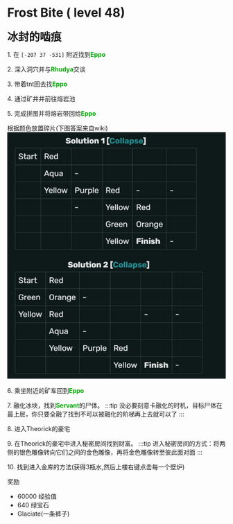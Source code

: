 # Frost Bite ( level 48)
<span style="font-size: 25px;">**冰封的啮痕**</span>

<span class="stage-index">1.</span> 在 `[-207 37 -531]` 附近找到<font color=00AA00>**Eppo**</font>

<span class="stage-index">2.</span> 深入洞穴并与<font color=00AA00>**Rhudya**</font>交谈

<span class="stage-index">3.</span> 带着tnt回去找<font color=00AA00>**Eppo**</font>

<span class="stage-index">4.</span> 通过矿井并前往熔岩池

<span class="stage-index">5.</span> 完成拼图并将熔岩带回给<font color=00AA00>**Eppo**</font>

根据颜色放置碎片(下图答案来自wiki) 
![](../../.vuepress/public/assets/img/lvl48-1.jpg)

<span class="stage-index">6.</span> 乘坐附近的矿车回到<font color=00AA00>**Eppo**</font>

<span class="stage-index">7.</span> 融化冰块，找到<font color=00AA00>**Servant**</font>的尸体。
:::tip
没必要刻意卡融化的时机，目标尸体在最上层，你只要全融了找到不可以被融化的阶梯再上去就可以了
:::

<span class="stage-index">8.</span> 进入Theorick的豪宅

<span class="stage-index">9.</span> 在Theorick的豪宅中进入秘密房间找到财富。
:::tip
进入秘密房间的方式：将两侧的银色雕像转向它们之间的金色雕像，再将金色雕像转至彼此面对面
:::

<span class="stage-index">10.</span> 找到进入金库的方法(获得3瓶水,然后上楼右键点击每一个壁炉)

奖励
+ 60000 经验值
+ 640 绿宝石
+ Glaciate(一条裤子) 
